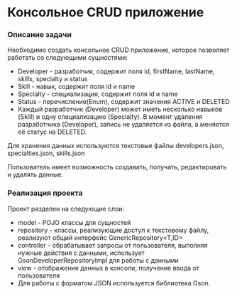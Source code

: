 # Консольное CRUD приложение
### Описание задачи
Необходимо создать консольное CRUD приложение, которое позволяет работать со следующими сущностями:

* Developer - разработчик, содержит поля id, firstName, lastName, skills, specialty и status
* Skill - навык, содержит поля id и name
* Specialty - специализация, содержит поля id и name
* Status - перечисление(Enum), содержит значения ACTIVE и DELETED
* Каждый разработчик (Developer) может иметь несколько навыков (Skill) и одну специализацию (Specialty). В момент удаления разработчика (Developer), запись не удаляется из файла, а меняется её статус на DELETED.

Для хранения данных используются текстовые файлы developers.json, specialties.json, skills.json

Пользователь имеет возможность создавать, получать, редактировать и удалять данные.

### Реализация проекта
Проект разделен на следующие слои:

* model - POJO классы для сущностей
* repository - классы, реализующие доступ к текстовому файлу, реализуют общий интерфейс GenericRepository<T,ID>
* controller - обрабатывает запросы от пользователя, выполняя нужные действия с данными, использует GsonDeveloperRepositoryImpl для работы с данными
* view - отображение данных в консоли, получение ввода от пользователя
* Для работы с форматом JSON используется библиотека Gson.
